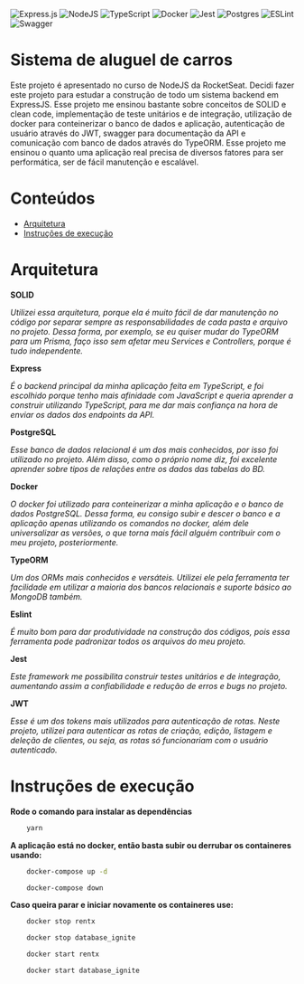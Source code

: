 ![Express.js](https://img.shields.io/badge/express.js-%23404d59.svg?style=for-the-badge&logo=express&logoColor=%2361DAFB) ![NodeJS](https://img.shields.io/badge/node.js-6DA55F?style=for-the-badge&logo=node.js&logoColor=white) ![TypeScript](https://img.shields.io/badge/typescript-%23007ACC.svg?style=for-the-badge&logo=typescript&logoColor=white) ![Docker](https://img.shields.io/badge/docker-%230db7ed.svg?style=for-the-badge&logo=docker&logoColor=white) ![Jest](https://img.shields.io/badge/-jest-%23C21325?style=for-the-badge&logo=jest&logoColor=white) ![Postgres](https://img.shields.io/badge/postgres-%23316192.svg?style=for-the-badge&logo=postgresql&logoColor=white) ![ESLint](https://img.shields.io/badge/ESLint-4B3263?style=for-the-badge&logo=eslint&logoColor=white) ![Swagger](https://img.shields.io/badge/-Swagger-%23Clojure?style=for-the-badge&logo=swagger&logoColor=white)


# Sistema de aluguel de carros

Este projeto é apresentado no curso de NodeJS da RocketSeat. Decidi fazer este projeto para estudar a construção de todo um sistema backend em ExpressJS. Esse projeto me ensinou bastante sobre conceitos de SOLID e clean code, implementação de teste unitários e de integração, utilização de docker para conteinerizar o banco de dados e aplicação, autenticação de usuário através do JWT, swagger para documentação da API e comunicação com banco de dados através do TypeORM. Esse projeto me ensinou o quanto uma aplicação real precisa de diversos fatores para ser performática, ser de fácil manutenção e escalável.

# Conteúdos

- [Arquitetura](#arquitetura) 
- [Instruções de execução](#instruções-de-execução)

# Arquitetura 

**SOLID**

*Utilizei essa arquitetura, porque ela é muito fácil de dar manutenção no código por separar sempre as responsabilidades de cada pasta e arquivo no projeto. Dessa forma, por exemplo, se eu quiser mudar do TypeORM para um Prisma, faço isso sem afetar meu Services e Controllers, porque é tudo independente.*

**Express**

*É o backend principal da minha aplicação feita em TypeScript, e foi escolhido porque tenho mais afinidade com JavaScript e queria aprender a construir utilizando TypeScript, para me dar mais confiança na hora de enviar os dados dos endpoints da API.*

**PostgreSQL**

*Esse banco de dados relacional é um dos mais conhecidos, por isso foi utilizado no projeto. Além disso, como o próprio nome diz, foi excelente aprender sobre tipos de relações entre os dados das tabelas do BD.*

**Docker**

*O docker foi utilizado para conteinerizar a minha aplicação e o banco de dados PostgreSQL. Dessa forma, eu consigo subir e descer o banco e a aplicação apenas utilizando os comandos no docker, além dele universalizar as versões, o que torna mais fácil alguém contribuir com o meu projeto, posteriormente.*

**TypeORM**

*Um dos ORMs mais conhecidos e versáteis. Utilizei ele pela ferramenta ter facilidade em utilizar a maioria dos bancos relacionais e suporte básico ao MongoDB também.*

**Eslint**

*É muito bom para dar produtividade na construção dos códigos, pois essa ferramenta pode padronizar todos os arquivos do meu projeto.*

**Jest**

*Este framework me possibilita construir testes unitários e de integração, aumentando assim a confiabilidade e redução de erros e bugs no projeto.*

**JWT**

*Esse é um dos tokens mais utilizados para autenticação de rotas. Neste projeto, utilizei para autenticar as rotas de criação, edição, listagem e deleção de clientes, ou seja, as rotas só funcionariam com o usuário autenticado.*

# Instruções de execução

**Rode o comando para instalar as dependências**

```bash
    yarn 
```

**A aplicação está no docker, então basta subir ou derrubar os containeres usando:**

```bash
    docker-compose up -d
```

```bash
    docker-compose down
```

**Caso queira parar e iniciar novamente os containeres use:**

```bash
    docker stop rentx
```

```bash
    docker stop database_ignite
```

```bash
    docker start rentx
```

```bash
    docker start database_ignite
```
